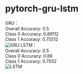 # pytorch-gru-lstm
GRU：  
Overall Accuracy: 0.5  
Class 0 Accuracy: 0.89112  
Class 1 Accuracy: 0.75512  
![GRU](https://github.com/geiwp/pytorch-gru-lstm/assets/87567878/fd7d2a0d-16f2-4c84-b4cd-85e03ee7c3a6)
LSTM：  
Overall Accuracy: 0.5  
Class 0 Accuracy: 0.86  
Class 1 Accuracy: 0.7932  
![LSTM](https://github.com/geiwp/pytorch-gru-lstm/assets/87567878/6524f519-80ad-4cb7-90ce-6ceeb0c3d23f)


